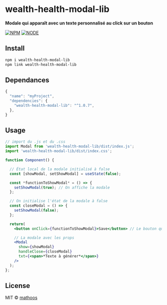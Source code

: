 # wealth-health-modal-lib

**Modale qui apparaît avec un texte personnalisé au click sur un bouton**

[![NPM](https://img.shields.io/npm/v/wealth-health-modal-lib.svg)](https://www.npmjs.com/package/wealth-health-modal-lib)
[![NODE](https://img.shields.io/badge/node-v.16.17.1-green)](https://nodejs.org/en)


## Install

```bash
npm i wealth-health-modal-lib
npm link wealth-health-modal-lib
```

## Dependances

```jsx
{
  "name": "myProject",
  "dependencies": {
    "wealth-health-modal-lib": "^1.0.7",
  },
}
```

## Usage

```jsx
// import du .js et du .css
import Modal from 'wealth-health-modal-lib/dist/index.js';
import 'wealth-health-modal-lib/dist/index.css';

function Component() {

  // État local de la modale initialisé à false
  const [showModal, setShowModal] = useState(false);

  const *functionToShowModal* = () => {
    setShowModal(true); // On affiche la modale
  };

  // On initialise l'état de la modale à false
  const closeModal = () => {
    setShowModal(false);
  };  

  return(
    <button onClick={functionToShowModal}>Save</button> // Le bouton qui va afficher la modale au click

    // La modale avec les props
    <Modal
      show={showModal} 
      handleClose={closeModal} 
      txt={<span>*Texte à générer*</span>} 
    />
  ); 
};
```

## License

MIT © [mathoos](https://github.com/mathoos)